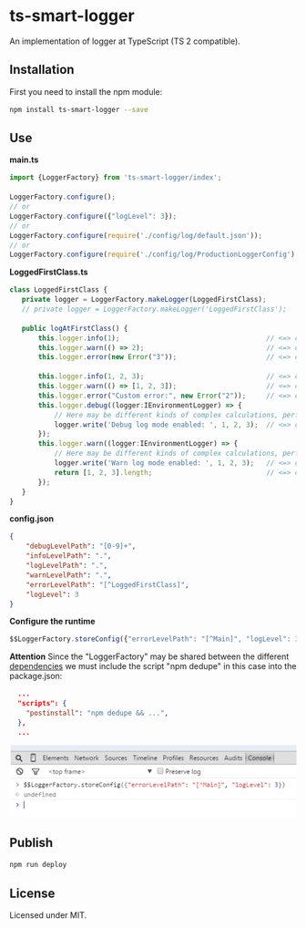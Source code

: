 # ts-smart-logger

An implementation of logger at TypeScript (TS 2 compatible).

## Installation

First you need to install the npm module:
```sh
npm install ts-smart-logger --save
```

## Use

**main.ts**
```typescript
import {LoggerFactory} from 'ts-smart-logger/index';

LoggerFactory.configure();
// or
LoggerFactory.configure({"logLevel": 3});
// or
LoggerFactory.configure(require('./config/log/default.json'));
// or
LoggerFactory.configure(require('./config/log/ProductionLoggerConfig').ProductionLoggerConfig);
```

**LoggedFirstClass.ts**
```typescript
class LoggedFirstClass {
   private logger = LoggerFactory.makeLogger(LoggedFirstClass);
   // private logger = LoggerFactory.makeLogger('LoggedFirstClass');    // In the case of "uglify" using

   public logAtFirstClass() {
       this.logger.info(1);                                    // <=> console.info(1);
       this.logger.warn(() => 2);                              // <=> console.warn(2);
       this.logger.error(new Error("3"));                      // <=> console.error(new Error("3"));

       this.logger.info(1, 2, 3);                              // <=> console.info(1, 2, 3);
       this.logger.warn(() => [1, 2, 3]);                      // <=> console.warn([1, 2, 3]);
       this.logger.error("Custom error:", new Error("2"));     // <=> console.error("Custom error:", new Error("2"));
       this.logger.debug((logger:IEnvironmentLogger) => {
           // Here may be different kinds of complex calculations, performed only in logging mode
           logger.write('Debug log mode enabled: ', 1, 2, 3);  // <=> console.debug('Debug log mode enabled: ', 1, 2, 3);
       });
       this.logger.warn((logger:IEnvironmentLogger) => {
           // Here may be different kinds of complex calculations, performed only in logging mode
           logger.write('Warn log mode enabled: ', 1, 2, 3);   // <=> console.warn('Warn log mode enabled: ', 1, 2, 3);
           return [1, 2, 3].length;                            // <=> console.warn([1, 2, 3].length);
       });
   }
}
```

**config.json**
```json
{
    "debugLevelPath": "[0-9]+",
    "infoLevelPath": ".",
    "logLevelPath": ".",
    "warnLevelPath": ".",
    "errorLevelPath": "[^LoggedFirstClass]",
    "logLevel": 3
}
```

**Configure the runtime**
```typescript
$$LoggerFactory.storeConfig({"errorLevelPath": "[^Main]", "logLevel": 3})
```

**Attention**
Since the "LoggerFactory" may be shared between the different [dependencies](https://docs.npmjs.com/how-npm-works/npm3-dupe) 
we must include the script "npm dedupe" in this case into the package.json:
```json
  ...
  "scripts": {
    "postinstall": "npm dedupe && ...",
  },
  ...
```   
   
![Configure the runtime](demo/configure.png)

## Publish

```sh
npm run deploy
```

## License

Licensed under MIT.
